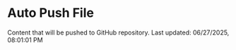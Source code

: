# Auto Push File

Content that will be pushed to GitHub repository.
Last updated: 06/27/2025, 08:01:01 PM